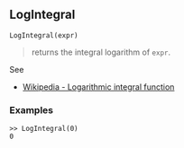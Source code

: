 ## LogIntegral

```
LogIntegral(expr)
```

> returns the integral logarithm of `expr`.
  
See
* [Wikipedia - Logarithmic integral function](https://en.wikipedia.org/wiki/Logarithmic_integral_function)

### Examples

```
>> LogIntegral(0)
0
```
 